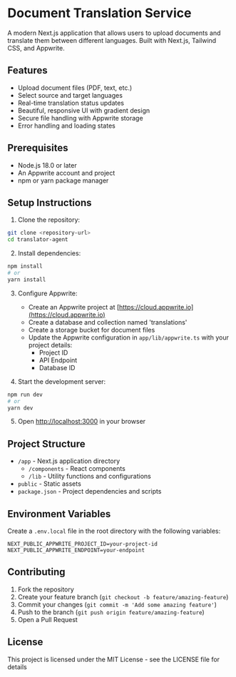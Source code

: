 # Document Translation Service

A modern Next.js application that allows users to upload documents and translate them between different languages. Built with Next.js, Tailwind CSS, and Appwrite.

## Features

- Upload document files (PDF, text, etc.)
- Select source and target languages
- Real-time translation status updates
- Beautiful, responsive UI with gradient design
- Secure file handling with Appwrite storage
- Error handling and loading states

## Prerequisites

- Node.js 18.0 or later
- An Appwrite account and project
- npm or yarn package manager

## Setup Instructions

1. Clone the repository:
```bash
git clone <repository-url>
cd translator-agent
```

2. Install dependencies:
```bash
npm install
# or
yarn install
```

3. Configure Appwrite:
   - Create an Appwrite project at [https://cloud.appwrite.io](https://cloud.appwrite.io)
   - Create a database and collection named 'translations'
   - Create a storage bucket for document files
   - Update the Appwrite configuration in `app/lib/appwrite.ts` with your project details:
     - Project ID
     - API Endpoint
     - Database ID

4. Start the development server:
```bash
npm run dev
# or
yarn dev
```

5. Open [http://localhost:3000](http://localhost:3000) in your browser

## Project Structure

- `/app` - Next.js application directory
  - `/components` - React components
  - `/lib` - Utility functions and configurations
- `public` - Static assets
- `package.json` - Project dependencies and scripts

## Environment Variables

Create a `.env.local` file in the root directory with the following variables:

```env
NEXT_PUBLIC_APPWRITE_PROJECT_ID=your-project-id
NEXT_PUBLIC_APPWRITE_ENDPOINT=your-endpoint
```

## Contributing

1. Fork the repository
2. Create your feature branch (`git checkout -b feature/amazing-feature`)
3. Commit your changes (`git commit -m 'Add some amazing feature'`)
4. Push to the branch (`git push origin feature/amazing-feature`)
5. Open a Pull Request

## License

This project is licensed under the MIT License - see the LICENSE file for details

